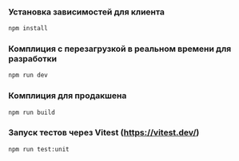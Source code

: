 ### Установка зависимостей для клиента

```sh
npm install
```

### Комплиция с перезагрузкой в реальном времени для разработки

```sh
npm run dev
```

### Комплиция для продакшена

```sh
npm run build
```

### Запуск тестов через Vitest (https://vitest.dev/)

```sh
npm run test:unit
```
